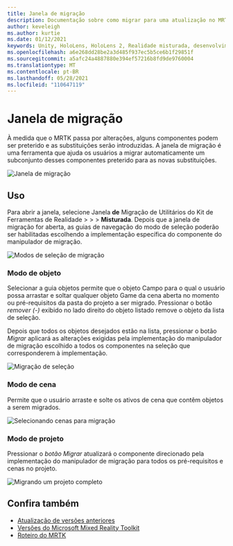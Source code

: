 ```yaml
---
title: Janela de migração
description: Documentação sobre como migrar para uma atualização no MRTK
author: keveleigh
ms.author: kurtie
ms.date: 01/12/2021
keywords: Unity, HoloLens, HoloLens 2, Realidade misturada, desenvolvimento, MRTK,
ms.openlocfilehash: a6e268dd28be2a3d485f937ec5b5ce6b1f29851f
ms.sourcegitcommit: a5afc24a4887880e394ef57216b8fd9de9760004
ms.translationtype: MT
ms.contentlocale: pt-BR
ms.lasthandoff: 05/28/2021
ms.locfileid: "110647119"
---
```

# <a name="migration-window"></a>Janela de migração

À medida que o MRTK passa por alterações, alguns componentes podem ser preterido e as substituições serão introduzidas.
A janela de migração é uma ferramenta que ajuda os usuários a migrar automaticamente um subconjunto desses componentes preterido para as novas substituições.

![Janela de migração](../images/migration-window/MRTK_Migration_Window.png)

## <a name="usage"></a>Uso

Para abrir a janela, selecione Janela **de** Migração de Utilitários do Kit de Ferramentas de Realidade  >    >    >  **Misturada**. Depois que a janela de migração for aberta, as guias de navegação do modo de seleção poderão ser habilitadas escolhendo a implementação específica do componente do manipulador de migração.  

![Modos de seleção de migração](../images/migration-window/MRTK_Migration_Modes.png)

### <a name="object-mode"></a>Modo de objeto

Selecionar a guia objetos permite que o objeto Campo para o qual o usuário possa arrastar e soltar qualquer objeto Game da cena aberta no momento ou pré-requisitos da pasta do projeto a ser migrado.
Pressionar o botão *remover (-)* exibido no lado direito do objeto listado remove o objeto da lista de seleção.

Depois que todos os objetos desejados estão na lista, pressionar o botão *Migrar* aplicará as alterações exigidas pela implementação do manipulador de migração escolhido a todos os componentes na seleção que corresponderem à implementação.

![Migração de seleção](../images/migration-window/MRTK_Object_Migration.png)

### <a name="scene-mode"></a>Modo de cena

Permite que o usuário arraste e solte os ativos de cena que contêm objetos a serem migrados.

![Selecionando cenas para migração](../images/migration-window/MRTK_Scene_Selection.png)

### <a name="project-mode"></a>Modo de projeto

Pressionar o *botão Migrar* atualizará o componente direcionado pela implementação do manipulador de migração para todos os pré-requisitos e cenas no projeto.

![Migrando um projeto completo](../images/migration-window/MRTK_Project_Migration.png)

## <a name="see-also"></a>Confira também

- [Atualização de versões anteriores](../../updates-deployment/updating.md)
- [Versões do Microsoft Mixed Reality Toolkit](../../release-notes/mrtk-26-release-notes.md)
- [Roteiro do MRTK](../../roadmap.md)
